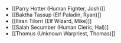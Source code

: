 - [[Parry Hotter (Human Fighter, Josh)]]
- [[Baktha Tassup (Elf Paladin, Ryan)]]
- [[Iliran Tilorri (Elf Wizard, Mike)]]
- [[Salah Secumber (Human Cleric, Hal)]]
- [[Thomus (Unknown Warpriest, Thomas)]]
